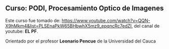 ## Curso: PODI, Procesamiento Optico de Imagenes

Este curso fue tomado de: https://www.youtube.com/watch?v=QQN-X9hMkm4&list=PLSEnaPkW65BHbwhX5mz9_epqncRc7edZI, del canal de youtube: **EL PF**.

Orientado por el profesor **Leonario Pencue** de la Universidad del Cauca

